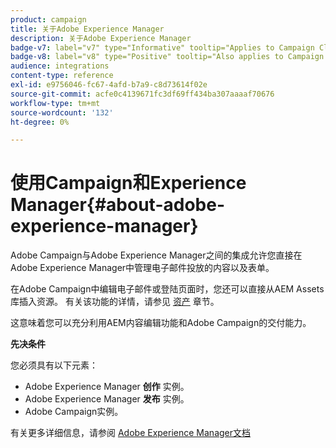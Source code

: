 ```yaml
---
product: campaign
title: 关于Adobe Experience Manager
description: 关于Adobe Experience Manager
badge-v7: label="v7" type="Informative" tooltip="Applies to Campaign Classic v7"
badge-v8: label="v8" type="Positive" tooltip="Also applies to Campaign v8"
audience: integrations
content-type: reference
exl-id: e9756046-fc67-4afd-b7a9-c8d73614f02e
source-git-commit: acfe0c4139671fc3df69ff434ba307aaaaf70676
workflow-type: tm+mt
source-wordcount: '132'
ht-degree: 0%

---
```


# 使用Campaign和Experience Manager{#about-adobe-experience-manager}



Adobe Campaign与Adobe Experience Manager之间的集成允许您直接在Adobe Experience Manager中管理电子邮件投放的内容以及表单。

在Adobe Campaign中编辑电子邮件或登陆页面时，您还可以直接从AEM Assets库插入资源。 有关该功能的详情，请参见 [资产](../../integrations/using/sharing-assets-with-adobe-experience-cloud.md) 章节。

这意味着您可以充分利用AEM内容编辑功能和Adobe Campaign的交付能力。

**先决条件**

您必须具有以下元素：

* Adobe Experience Manager **创作** 实例。
* Adobe Experience Manager **发布** 实例。
* Adobe Campaign实例。

有关更多详细信息，请参阅 [Adobe Experience Manager文档](https://experienceleague.adobe.com/docs/experience-manager-65/classic-ui/campaign/classic-personalization-ac-campaign.html)
